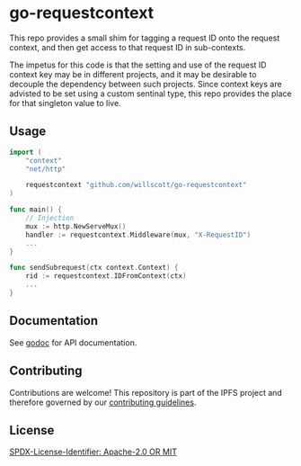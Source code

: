 # go-requestcontext

This repo provides a small shim for tagging a request ID onto the request context, and then get access to that request ID in sub-contexts.

The impetus for this code is that the setting and use of the request ID context key may be in different projects, and it may be desirable to decouple the dependency between such projects. Since context keys are advisted to be set using a custom sentinal type, this repo provides the place for that singleton value to live.

## Usage

```go
import (
    "context"
    "net/http"

    requestcontext "github.com/willscott/go-requestcontext"
)

func main() {
    // Injection
    mux := http.NewServeMux()
    handler := requestcontext.Middleware(mux, "X-RequestID")
    ...
}

func sendSubrequest(ctx context.Context) {
    rid := requestcontext.IDFromContext(ctx)
    ...
}

```

## Documentation

See [godoc](https://godoc.org/github.com/willscott/go-requestcontext) for API documentation.


## Contributing

Contributions are welcome! This repository is part of the IPFS project and therefore governed by our [contributing guidelines](https://github.com/ipfs/community/blob/master/CONTRIBUTING.md).

## License

[SPDX-License-Identifier: Apache-2.0 OR MIT](LICENSE.md)